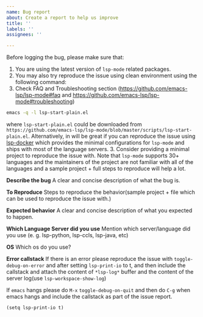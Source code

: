 ```yaml
---
name: Bug report
about: Create a report to help us improve
title: ''
labels: ''
assignees: ''

---
```


Before logging the bug, please make sure that:

1. You are using the latest version of `lsp-mode` related packages.
2. You may also try reproduce the issue using clean environment using the following command:
3. Check FAQ and Troubleshooting section (https://github.com/emacs-lsp/lsp-mode#faq and https://github.com/emacs-lsp/lsp-mode#troubleshooting)
``` bash
emacs -q -l lsp-start-plain.el
```
where `lsp-start-plain.el` could be downloaded from `https://github.com/emacs-lsp/lsp-mode/blob/master/scripts/lsp-start-plain.el`.
Alternatively, in will be great if you can reproduce the issue using [lsp-docker](https://github.com/emacs-lsp/lsp-docker/) which provides the minimal configurations for `lsp-mode` and ships with most of the language servers.
3. Consider providing a minimal project to reproduce the issue with. Note that `lsp-mode` supports 30+ languages and the maintainers of the project are not familiar with all of the languages and a sample project + full steps to reproduce will help a lot.


**Describe the bug**
A clear and concise description of what the bug is.

**To Reproduce**
Steps to reproduce the behavior(sample project + file which can be used to reproduce the issue with.)

**Expected behavior**
A clear and concise description of what you expected to happen.

**Which Language Server did you use**
Mention which server/language did you use (e. g. lsp-python, lsp-ccls, lsp-java, etc)

**OS**
Which os do you use?

**Error callstack**
If there is an error please reproduce the issue with `toggle-debug-on-error` and after setting `lsp-print-io` to t, and then include the callstack and attach the content of `*lsp-log*` buffer and the content of the server log(use `lsp-workspace-show-log`)

If `emacs` hangs please do `M-x` `toggle-debug-on-quit` and then do `C-g` when emacs hangs and include the callstack as part of the issue report.

``` emacs-lisp
(setq lsp-print-io t)
```
